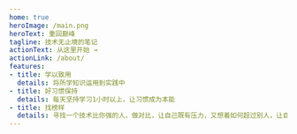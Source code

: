 ```yaml
---
home: true
heroImage: /main.png
heroText: 重回巅峰
tagline: 技术无止境的笔记
actionText: 从这里开始 →
actionLink: /about/
features:
- title: 学以致用
  details: 将所学知识运用到实践中
- title: 好习惯保持
  details: 每天坚持学习1小时以上，让习惯成为本能
- title: 找榜样
  details: 寻找一个技术比你强的人，做对比，让自己既有压力，又想着如何超过别人，让自己变的更强！
---
```


<footer-footer></footer-footer>

